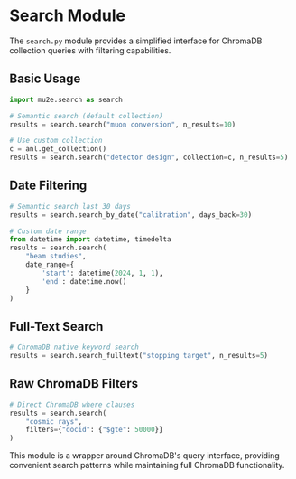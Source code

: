# Search Module

The `search.py` module provides a simplified interface for ChromaDB collection queries with filtering capabilities.

## Basic Usage

```python
import mu2e.search as search

# Semantic search (default collection)
results = search.search("muon conversion", n_results=10)

# Use custom collection
c = anl.get_collection()
results = search.search("detector design", collection=c, n_results=5)
```

## Date Filtering

```python
# Semantic search last 30 days
results = search.search_by_date("calibration", days_back=30)

# Custom date range
from datetime import datetime, timedelta
results = search.search(
    "beam studies",
    date_range={
        'start': datetime(2024, 1, 1),
        'end': datetime.now()
    }
)
```

## Full-Text Search

```python
# ChromaDB native keyword search
results = search.search_fulltext("stopping target", n_results=5)
```

## Raw ChromaDB Filters

```python
# Direct ChromaDB where clauses
results = search.search(
    "cosmic rays",
    filters={"docid": {"$gte": 50000}}
)
```

This module is a wrapper around ChromaDB's query interface, providing convenient search patterns while maintaining full ChromaDB functionality.
